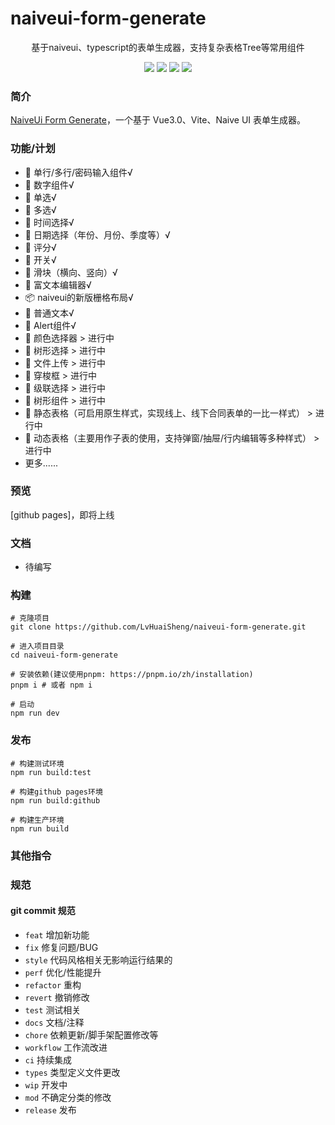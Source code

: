 # naiveui-form-generate

<p align="center">基于naiveui、typescript的表单生成器，支持复杂表格Tree等常用组件</p>
<p align="center">
  <a href="https://github.com/zclzone/vue-naive-admin/actions"><img allt="checks" src="https://badgen.net/github/checks/zclzone/vue-naive-admin"/></a>
  <a href="https://github.com/zclzone/vue-naive-admin"><img allt="stars" src="https://badgen.net/github/stars/zclzone/vue-naive-admin"/></a>
  <a href="https://github.com/zclzone/vue-naive-admin"><img allt="forks" src="https://badgen.net/github/forks/zclzone/vue-naive-admin"/></a>
  <a href="./LICENSE"><img allt="MIT License" src="https://badgen.net/github/license/zclzone/vue-naive-admin"/></a>
</p>


### 简介

[NaiveUi Form Generate](https://github.com/LvHuaiSheng/naiveui-form-generate)，一个基于 Vue3.0、Vite、Naive UI 表单生成器。


### 功能/计划
- 🍉 单行/多行/密码输入组件√
- 🍉 数字组件√
- 🍉 单选√
- 🍉 多选√
- 🍉 时间选择√
- 🍉 日期选择（年份、月份、季度等）√
- 🍉 评分√
- 🍉 开关√
- 🍉 滑块（横向、竖向）√
- 🍉 富文本编辑器√
- 📦 naiveui的新版栅格布局√
- 🤹 普通文本√
- 🤹 Alert组件√
- 🍏 颜色选择器 > 进行中
- 🍏 树形选择 > 进行中
- 🍏 文件上传 > 进行中
- 🍏 穿梭框 > 进行中
- 🍏 级联选择 > 进行中
- 🍏 树形组件 > 进行中
- 🍏 静态表格（可启用原生样式，实现线上、线下合同表单的一比一样式） > 进行中
- 🍏 动态表格（主要用作子表的使用，支持弹窗/抽屉/行内编辑等多种样式） > 进行中
- 更多......
### 预览

[github pages]，即将上线

### 文档
- 待编写


### 构建

```shell
# 克隆项目
git clone https://github.com/LvHuaiSheng/naiveui-form-generate.git

# 进入项目目录
cd naiveui-form-generate

# 安装依赖(建议使用pnpm: https://pnpm.io/zh/installation)
pnpm i # 或者 npm i

# 启动
npm run dev
```

### 发布

```shell
# 构建测试环境
npm run build:test

# 构建github pages环境
npm run build:github

# 构建生产环境
npm run build
```

### 其他指令


### 规范

#### git commit 规范

- `feat` 增加新功能
- `fix` 修复问题/BUG
- `style` 代码风格相关无影响运行结果的
- `perf` 优化/性能提升
- `refactor` 重构
- `revert` 撤销修改
- `test` 测试相关
- `docs` 文档/注释
- `chore` 依赖更新/脚手架配置修改等
- `workflow` 工作流改进
- `ci` 持续集成
- `types` 类型定义文件更改
- `wip` 开发中
- `mod` 不确定分类的修改
- `release` 发布


